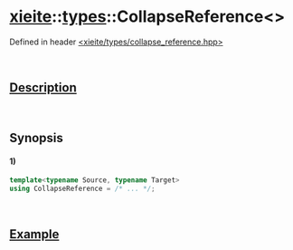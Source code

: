 # [xieite](../../xieite.md)\:\:[types](../../types.md)\:\:CollapseReference\<\>
Defined in header [<xieite/types/collapse_reference.hpp>](../../../include/xieite/types/collapse_reference.hpp)

&nbsp;

## [Description](https://en.cppreference.com/w/cpp/language/reference#Reference_collapsing)

&nbsp;

## Synopsis
#### 1)
```cpp
template<typename Source, typename Target>
using CollapseReference = /* ... */;
```

&nbsp;

## [Example](https://en.cppreference.com/w/cpp/language/reference#Reference_collapsing)
